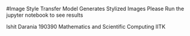 #Image Style Transfer Model
Generates Stylized Images
Please Run the jupyter notebook to see results



Ishit Darania
190390
Mathematics and Scientific Computing IITK
